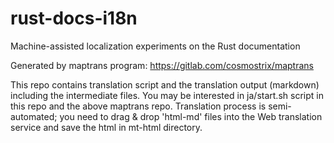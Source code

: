 # rust-docs-i18n
Machine-assisted localization experiments on the Rust documentation

Generated by maptrans program: https://gitlab.com/cosmostrix/maptrans

This repo contains translation script and the translation output (markdown) including the intermediate files.
You may be interested in ja/start.sh script in this repo and the above maptrans repo.
Translation process is semi-automated; you need to drag & drop 'html-md' files into the Web translation service and save the html in mt-html directory.
